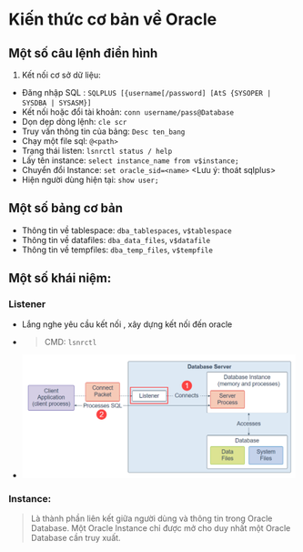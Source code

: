 # Kiến thức cơ bản về Oracle

## Một số câu lệnh điển hình

1. Kết nối cơ sở dữ liệu:

- Đăng nhập SQL : `SQLPLUS [{username[/password] [AtS {SYSOPER | SYSDBA | SYSASM}]`
- Kết nối hoặc đổi tài khoản: `conn username/pass@Database`
- Dọn dẹp dòng lệnh: `cle scr`
- Truy vấn thông tin của bảng: `Desc ten_bang`
- Chạy một file sql: `@<path>`
- Trạng thái listen: `lsnrctl status / help`
- Lấy tên instance: `select instance_name from v$instance;`
- Chuyển đổi Instance: `set oracle_sid=<name>` <Lưu ý: thoát sqlplus>
- Hiện người dùng hiện tại: `show user;`

## Một số bảng cơ bản

- Thông tin về tablespace: `dba_tablespaces`, `v$tablespace`
- Thông tin về datafiles: `dba_data_files`, `v$datafile`
- Thông tin về tempfiles:
  `dba_temp_files`, `v$tempfile`

## Một số khái niệm:

### Listener

- Lắng nghe yêu cầu kết nối , xây dựng kết nối đến oracle
- > CMD: `lsnrctl`
- ![ảnh minh họa](../Image/listener.png)

### Instance:

> Là thành phần liên kết giữa người dùng và thông tin trong Oracle Database. Một Oracle Instance chỉ được mở cho duy nhất một Oracle Database cần truy xuất.
